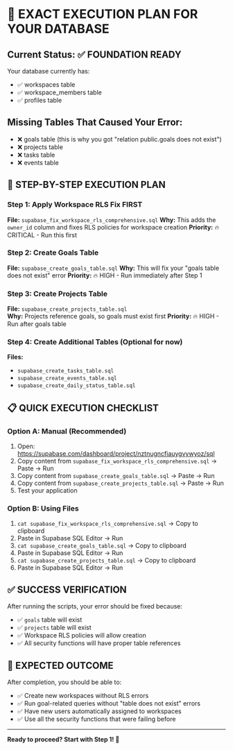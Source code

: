 # 🎯 EXACT EXECUTION PLAN FOR YOUR DATABASE

## Current Status: ✅ FOUNDATION READY
Your database currently has:
- ✅ workspaces table
- ✅ workspace_members table  
- ✅ profiles table

## Missing Tables That Caused Your Error:
- ❌ goals table (this is why you got "relation public.goals does not exist")
- ❌ projects table
- ❌ tasks table
- ❌ events table

## 🚀 STEP-BY-STEP EXECUTION PLAN

### Step 1: Apply Workspace RLS Fix FIRST
**File:** `supabase_fix_workspace_rls_comprehensive.sql`
**Why:** This adds the `owner_id` column and fixes RLS policies for workspace creation
**Priority:** 🔥 CRITICAL - Run this first

### Step 2: Create Goals Table  
**File:** `supabase_create_goals_table.sql`
**Why:** This will fix your "goals table does not exist" error
**Priority:** 🔥 HIGH - Run immediately after Step 1

### Step 3: Create Projects Table
**File:** `supabase_create_projects_table.sql`  
**Why:** Projects reference goals, so goals must exist first
**Priority:** 🔥 HIGH - Run after goals table

### Step 4: Create Additional Tables (Optional for now)
**Files:** 
- `supabase_create_tasks_table.sql`
- `supabase_create_events_table.sql`
- `supabase_create_daily_status_table.sql`

## 📋 QUICK EXECUTION CHECKLIST

### Option A: Manual (Recommended)
1. Open: https://supabase.com/dashboard/project/nztnugncfiauygvywyoz/sql
2. Copy content from `supabase_fix_workspace_rls_comprehensive.sql` → Paste → Run
3. Copy content from `supabase_create_goals_table.sql` → Paste → Run  
4. Copy content from `supabase_create_projects_table.sql` → Paste → Run
5. Test your application

### Option B: Using Files
1. `cat supabase_fix_workspace_rls_comprehensive.sql` → Copy to clipboard
2. Paste in Supabase SQL Editor → Run
3. `cat supabase_create_goals_table.sql` → Copy to clipboard  
4. Paste in Supabase SQL Editor → Run
5. `cat supabase_create_projects_table.sql` → Copy to clipboard
6. Paste in Supabase SQL Editor → Run

## ✅ SUCCESS VERIFICATION

After running the scripts, your error should be fixed because:
- ✅ `goals` table will exist
- ✅ `projects` table will exist  
- ✅ Workspace RLS policies will allow creation
- ✅ All security functions will have proper table references

## 🎉 EXPECTED OUTCOME

After completion, you should be able to:
- ✅ Create new workspaces without RLS errors
- ✅ Run goal-related queries without "table does not exist" errors
- ✅ Have new users automatically assigned to workspaces
- ✅ Use all the security functions that were failing before

---

**Ready to proceed? Start with Step 1! 🚀**
